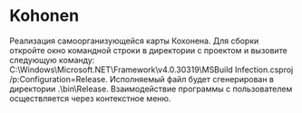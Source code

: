 # Kohonen
Реализация самоорганизующейся карты Кохонена. Для сборки откройте окно командной строки в директории с проектом и вызовите следующую команду: C:\Windows\Microsoft.NET\Framework\v4.0.30319\MSBuild Infection.csproj /p:Configuration=Release. Исполняемый файл будет сгенерирован в директории .\bin\Release. Взаимодействие программы с пользователем осществляется через контекстное меню.
